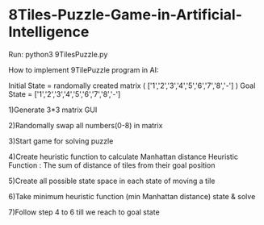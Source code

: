 # 8Tiles-Puzzle-Game-in-Artificial-Intelligence


Run:
	python3 9TilesPuzzle.py


How to implement 9TilePuzzle program in AI:

Initial State = randomally created matrix ( ['1','2','3','4','5','6','7','8','-'] ) 
Goal State = ['1','2','3','4','5','6','7','8','-']

1)Generate 3*3 matrix GUI

2)Randomally swap all numbers(0-8) in matrix

3)Start game for solving puzzle

4)Create heuristic function to calculate Manhattan distance
Heuristic Function : The sum of distance of tiles from their goal position

5)Create all possible state space in each state of moving a tile

6)Take minimum heuristic function (min Manhattan distance) state & solve

7)Follow step 4 to 6 till we reach to goal state

